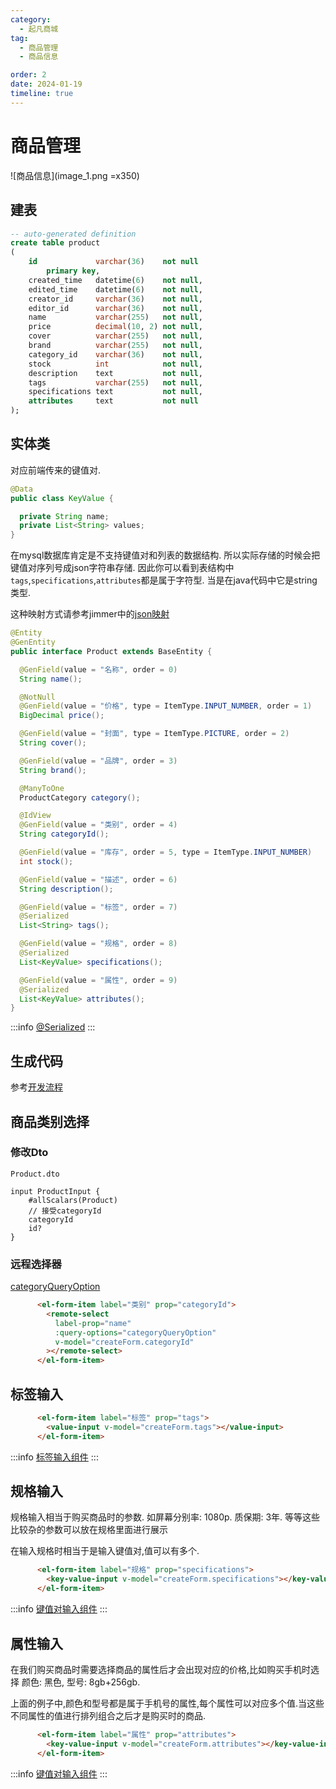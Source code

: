 ```yaml
---
category:
  - 起凡商城
tag:
  - 商品管理
  - 商品信息

order: 2
date: 2024-01-19
timeline: true
---
```



# 商品管理

![商品信息](image_1.png =x350)

## 建表

```sql
-- auto-generated definition
create table product
(
    id             varchar(36)    not null
        primary key,
    created_time   datetime(6)    not null,
    edited_time    datetime(6)    not null,
    creator_id     varchar(36)    not null,
    editor_id      varchar(36)    not null,
    name           varchar(255)   not null,
    price          decimal(10, 2) not null,
    cover          varchar(255)   not null,
    brand          varchar(255)   not null,
    category_id    varchar(36)    not null,
    stock          int            not null,
    description    text           not null,
    tags           varchar(255)   not null,
    specifications text           not null,
    attributes     text           not null
);
```

## 实体类

对应前端传来的键值对.

```java
@Data
public class KeyValue {

  private String name;
  private List<String> values;
}
```

在mysql数据库肯定是不支持键值对和列表的数据结构. 所以实际存储的时候会把键值对序列号成json字符串存储.
因此你可以看到表结构中`tags`,`specifications`,`attributes`都是属于字符型. 当是在java代码中它是string类型.

这种映射方式请参考jimmer中的[json映射](https://babyfish-ct.gitee.io/jimmer-doc/docs/mapping/advanced/json)

```java
@Entity
@GenEntity
public interface Product extends BaseEntity {

  @GenField(value = "名称", order = 0)
  String name();

  @NotNull
  @GenField(value = "价格", type = ItemType.INPUT_NUMBER, order = 1)
  BigDecimal price();

  @GenField(value = "封面", type = ItemType.PICTURE, order = 2)
  String cover();

  @GenField(value = "品牌", order = 3)
  String brand();

  @ManyToOne
  ProductCategory category();

  @IdView
  @GenField(value = "类别", order = 4)
  String categoryId();

  @GenField(value = "库存", order = 5, type = ItemType.INPUT_NUMBER)
  int stock();

  @GenField(value = "描述", order = 6)
  String description();

  @GenField(value = "标签", order = 7)
  @Serialized
  List<String> tags();

  @GenField(value = "规格", order = 8)
  @Serialized
  List<KeyValue> specifications();

  @GenField(value = "属性", order = 9)
  @Serialized
  List<KeyValue> attributes();
}
```

:::info
[@Serialized](https://babyfish-ct.gitee.io/jimmer-doc/docs/mapping/advanced/json)
:::

## 生成代码

参考[开发流程](../start/develop.md)

## 商品类别选择

### 修改Dto

`Product.dto`

```text
input ProductInput {
    #allScalars(Product)
    // 接受categoryId
    categoryId
    id?
}
```

### 远程选择器

[categoryQueryOption](./product-category.md/#父亲类别查询)

```html
      <el-form-item label="类别" prop="categoryId">
        <remote-select
          label-prop="name"
          :query-options="categoryQueryOption"
          v-model="createForm.categoryId"
        ></remote-select>
      </el-form-item>
```

## 标签输入

```html
      <el-form-item label="标签" prop="tags">
        <value-input v-model="createForm.tags"></value-input>
      </el-form-item>
```

:::info
[标签输入组件](../reference/front/README.md/#标签列表输入组件)
:::

## 规格输入

规格输入相当于购买商品时的参数. 如屏幕分别率: 1080p. 质保期: 3年. 等等这些比较杂的参数可以放在规格里面进行展示

在输入规格时相当于是输入键值对,值可以有多个.

```html
      <el-form-item label="规格" prop="specifications">
        <key-value-input v-model="createForm.specifications"></key-value-input>
      </el-form-item>
```

:::info
[键值对输入组件](../reference/front/README.md/#键值对输入组件)
:::

## 属性输入

在我们购买商品时需要选择商品的属性后才会出现对应的价格,比如购买手机时选择 颜色: 黑色, 型号: 8gb+256gb.

上面的例子中,颜色和型号都是属于手机号的属性,每个属性可以对应多个值.当这些不同属性的值进行排列组合之后才是购买时的商品.

```html
      <el-form-item label="属性" prop="attributes">
        <key-value-input v-model="createForm.attributes"></key-value-input>
      </el-form-item>
```

:::info
[键值对输入组件](../reference/front/README.md/#键值对输入组件)
:::
